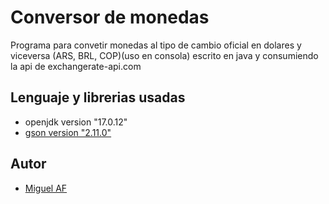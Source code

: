# Conversor de monedas
Programa para convetir monedas al tipo de cambio  oficial en dolares y viceversa (ARS, BRL, COP)(uso en consola) escrito en java y consumiendo la api de exchangerate-api.com

Lenguaje y librerias usadas 
-  

- openjdk version "17.0.12" 
- [gson version "2.11.0"](https://repo1.maven.org/maven2/com/google/code/gson/gson/2.11.0/gson-2.11.0.jar)

Autor
-
- [Miguel AF](https://github.com/mig-af)
